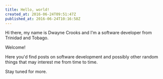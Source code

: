 ```yaml
---
title: Hello, world!
created_at: 2016-06-24T09:51:47Z
published_at: 2016-06-24T10:16:58Z
---
```


Hi there, my name is Dwayne Crooks and I'm a software developer from Trinidad
and Tobago.

Welcome!

Here you'd find posts on software development and possibly other random things
that may interest me from time to time.

Stay tuned for more.
